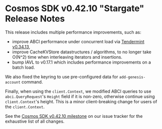 # Cosmos SDK v0.42.10 "Stargate" Release Notes

This release includes multiple performance improvements, such as:

- improve ABCI performance under concurrent load via [Tendermint v0.34.13](https://github.com/tendermint/tendermint/blob/master/CHANGELOG.md#v03413),
- improve CacheKVStore datastructures / algorithms, to no longer take O(N^2) time when interleaving iterators and insertions.
- bump IAVL to v0.17.1 which includes performance improvements on a batch load.

We also fixed the keyring to use pre-configured data for `add-genesis-account` command.

Finally, when using the `client.Context`, we modified ABCI queries to use `abci.QueryRequest`'s `Height` field if it is non-zero, otherwise continue using `client.Context`'s height. This is a minor client-breaking change for users of the `client.Context`.

See the [Cosmos SDK v0.42.10 milestone](https://github.com/cosmos/cosmos-sdk/milestone/55?closed=1) on our issue tracker for the exhaustive list of all changes.
